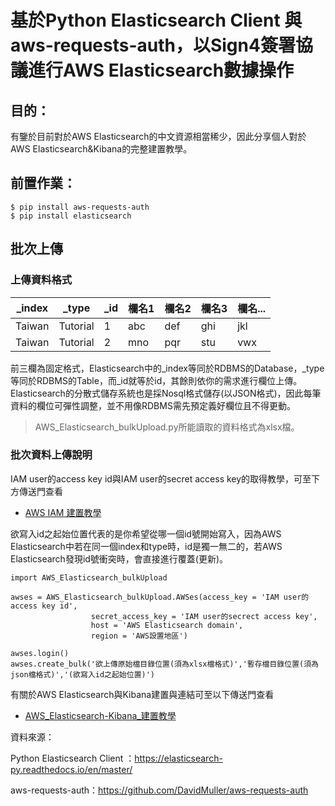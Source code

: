 # 基於Python Elasticsearch Client 與 aws-requests-auth，以Sign4簽署協議進行AWS Elasticsearch數據操作

## 目的：
有鑒於目前對於AWS Elasticsearch的中文資源相當稀少，因此分享個人對於AWS Elasticsearch&Kibana的完整建置教學。

## 前置作業：
```text
$ pip install aws-requests-auth
$ pip install elasticsearch
```

## 批次上傳
### 上傳資料格式
| _index | _type | _id | 欄名1 | 欄名2 | 欄名3 | 欄名... |
| --- | --- | --- | --- | --- | --- | --- |
| Taiwan | Tutorial | 1 | abc | def | ghi | jkl |
| Taiwan | Tutorial | 2 | mno | pqr | stu | vwx |

前三欄為固定格式，Elasticsearch中的_index等同於RDBMS的Database，_type等同於RDBMS的Table，而_id就等於id，其餘則依你的需求進行欄位上傳。
Elasticsearch的分散式儲存系統也是採Nosql格式儲存(以JSON格式)，因此每筆資料的欄位可彈性調整，並不用像RDBMS需先預定義好欄位且不得更動。
> AWS_Elasticsearch_bulkUpload.py所能讀取的資料格式為xlsx檔。



### 批次資料上傳說明
IAM user的access key id與IAM user的secret access key的取得教學，可至下方傳送門查看
* [AWS IAM 建置教學](aws-iam-jian-zhi-jiao-xue.md)

欲寫入id之起始位置代表的是你希望從哪一個id號開始寫入，因為AWS Elasticsearch中若在同一個index和type時，id是獨一無二的，若AWS Elasticsearch發現id號衝突時，會直接進行覆蓋(更新)。

```text
import AWS_Elasticsearch_bulkUpload

awses = AWS_Elasticsearch_bulkUpload.AWSes(access_key = 'IAM user的 access key id',
				  secret_access_key = 'IAM user的secrect access key',
				  host = 'AWS Elasticsearch domain',
				  region = 'AWS設置地區')

awses.login()
awses.create_bulk('欲上傳原始檔目錄位置(須為xlsx檔格式)','暫存檔目錄位置(須為json檔格式)','(欲寫入id之起始位置)')
```




有關於AWS Elasticsearch與Kibana建置與連結可至以下傳送門查看
* [AWS_Elasticsearch-Kibana_建置教學](https://github.com/TIS-JOEY/AWS_Elasticsearch-Kibana_Setup_Tutorial)







資料來源：

Python Elasticsearch Client ：https://elasticsearch-py.readthedocs.io/en/master/ 

aws-requests-auth：https://github.com/DavidMuller/aws-requests-auth 
